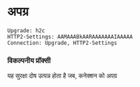 # अपग्र
``` 
Upgrade: h2c
HTTP2-Settings: AAMAAABkAARAAAAAAAIAAAAA
Connection: Upgrade, HTTP2-Settings
```
### विकल्पनीय प्रॉक्सी <a href="#exploitation" id="exploitation"></a>

यह सुरक्षा दोष उत्पन्न होता है जब, कनेक्शन को अपग्र
